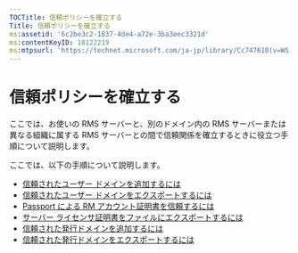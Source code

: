 ```yaml
---
TOCTitle: 信頼ポリシーを確立する
Title: 信頼ポリシーを確立する
ms:assetid: '6c2be3c2-1837-4de4-a72e-3ba3eec3321d'
ms:contentKeyID: 18122219
ms:mtpsurl: 'https://technet.microsoft.com/ja-jp/library/Cc747610(v=WS.10)'
---
```


信頼ポリシーを確立する
======================

ここでは、お使いの RMS サーバーと、別のドメイン内の RMS サーバーまたは異なる組織に属する RMS サーバーとの間で信頼関係を確立するときに役立つ手順について説明します。

ここでは、以下の手順について説明します。

-   [信頼されたユーザー ドメインを追加するには](https://technet.microsoft.com/ed672e58-6272-4ac0-a434-d1d938037e93)
-   [信頼されたユーザー ドメインをエクスポートするには](https://technet.microsoft.com/40281ba3-2674-43ca-aa6d-1deb9302eb0e)
-   [Passport による RM アカウント証明書を信頼するには](https://technet.microsoft.com/c096fa36-c40d-4b28-843c-e9cbbe8eef70)
-   [サーバー ライセンサ証明書をファイルにエクスポートするには](https://technet.microsoft.com/d683a629-71b3-4b11-932b-4ab0317334af)
-   [信頼された発行ドメインを追加するには](https://technet.microsoft.com/731416d8-ddf4-4d4a-9f1a-bbd1ea48fe3c)
-   [信頼された発行ドメインをエクスポートするには](https://technet.microsoft.com/3fb138dd-e324-43f8-97e0-da0027a036a3)
